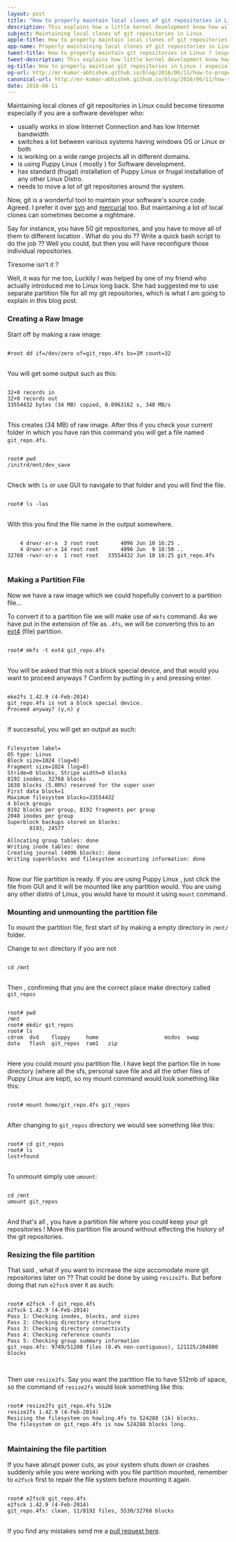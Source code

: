```yaml
---
layout: post
title: "How to properly maintain local clones of git repositories in Linux ?"
description: This explains how a little kernel development know how will help in managing local clones of git repositories better, especially when working on many projects. 
subject: Maintaining local clones of git repositories in Linux
apple-title: How to properly maintain local clones of git repositories in Linux ? (especially in puppy linux )
app-name: Properly maintaining local clones of git repositories in Linux 
tweet-title: How to properly maintain git repositories in Linux ? (especially in Puppy Linux)
tweet-description: This explains how little kernel development know how will help in managing local clones of git repositories better, especially when working on many projects.
og-title: How to properly maintian git repositories in Linux ( especially in Puppy Linux )
og-url: http://mr-kumar-abhishek.github.io/blog/2016/06/11/how-to-properly-maintain-local-clones-of-git-repositories-in-linux/
canonical-url: http://mr-kumar-abhishek.github.io/blog/2016/06/11/how-to-properly-maintain-local-clones-of-git-repositories-in-linux
date: 2016-06-11
---
```


Maintaining local clones of git repositories in Linux could become tiresome especially if you are a software developer who:

* usually works in slow Internet Connection and has low Internet bandwidth
* switches a lot between various systems having windows OS or Linux or both
* is working on a wide range projects all in different domains.
* is using Puppy Linux ( mostly ) for Software development.
* has standard  (frugal) installation of Puppy Linux or frugal installation of any other Linux Distro.
* needs to move a lot of git repositories around the system. 

Now, git is a wonderful tool to maintain your software's source code. Agreed. I prefer it over [svn](https://en.wikipedia.org/wiki/Apache_Subversion) and [mercurial](https://en.wikipedia.org/wiki/Mercurial) too. But maintaining a lot of local clones can sometimes become a nightmare.

Say for instance, you have 50 git repositories, and you have to move all of them to different location . What do you do ?? Write a quick bash script to do the job ?? Well you could, but then you will have reconfigure those individual repositories.

 Tiresome isn't it ?

Well, it was for me too, Luckily I was helped by one of my friend who actually introduced me to Linux long back. She had suggested me to use separate partition file for all my git repositories, which is what I am going to explain in this blog post.

### Creating a Raw Image

Start off by making a raw image:

<pre>
<code>
#root dd if=/dev/zero of=git_repo.4fs bs=1M count=32
</code>
</pre>

You will get some output such as this:

<pre>
<code>
32+0 records in
32+0 records out
33554432 bytes (34 MB) copied, 0.0963162 s, 348 MB/s
</code>
</pre>

This creates (34 MB) of raw image.
After this if you check your current folder in which you have ran this command you will get a file named `git_repo.4fs`.

<pre>
<code>
root# pwd 
/initrd/mnt/dev_save
</code>
</pre>

Check with `ls` or use GUI to navigate to that folder and you will find the file.

<pre>
<code>
root# ls -las
</code>
</pre>

With this you find the file name in the output somewhere.

<pre>
<code>
    4 drwxr-xr-x  3 root root       4096 Jun 10 16:25 .
    4 drwxr-xr-x 14 root root       4096 Jun  9 16:50 ..
32768 -rwxr-xr-x  1 root root   33554432 Jun 10 16:25 git_repo.4fs
</code>
</pre>

### Making a Partition File

Now we have a raw image which we could hopefully convert to a partition file...

To convert it to a partition file we will make use of `mkfs` command. As we have put in the extension of file as `.4fs`, we will be converting this to an [ext4](https://en.wikipedia.org/wiki/Ext4) (file) partition.

<pre>
<code>
root# mkfs -t ext4 git_repo.4fs
</code>
</pre>

You will be asked that this not a block special device, and that would you want to proceed anyways ? Confirm by putting in `y` and pressing enter.

<pre>
<code>
mke2fs 1.42.9 (4-Feb-2014)
git_repo.4fs is not a block special device.
Proceed anyway? (y,n) y
</code>
</pre>

If successful, you will get an output as such:

<pre>
<code>
Filesystem label=
OS type: Linux
Block size=1024 (log=0)
Fragment size=1024 (log=0)
Stride=0 blocks, Stripe width=0 blocks
8192 inodes, 32768 blocks
1638 blocks (5.00%) reserved for the super user
First data block=1
Maximum filesystem blocks=33554432
4 block groups
8192 blocks per group, 8192 fragments per group
2048 inodes per group
Superblock backups stored on blocks: 
       8193, 24577

Allocating group tables: done
Writing inode tables: done
Creating journal (4096 blocks): done 
Writing superblocks and filesystem accounting information: done
</code>
</pre>

Now our file partition is ready. If you are using Puppy Linux , just click the file from GUI and it will be mounted like any partition would. You are using any other distro of Linux, you would have to mount it using `mount` command.

### Mounting and unmounting the partition file

To mount the partition file, first start of by making a empty directory in `/mnt/` folder.

Change to `mnt` directory if you are not

<pre>
<code>
cd /mnt
</code>
</pre>

Then , confirming that you are the correct place make directory called `git_repos`

<pre>
<code>
root# pwd
/mnt
root# mkdir git_repos
root# ls
cdrom  dvd    floppy     home                     msdos  swap
data   flash  git_repos  ram1   zip
</code>
</pre>

Here you could mount you partition file. I have kept the partion file in `home` directory (where all the sfs, personal save file and all the other files of Puppy Linux are kept), so my mount command would look something like this:

<pre>
<code>
root# mount home/git_repo.4fs git_repos
</code>
</pre>

After changing to `git_repos` directory we would see something like this:

<pre>
<code>
root# cd git_repos
root# ls
lost+found
</code>
</pre>

To unmount simply use `umount`:

<pre>
<code>
cd /mnt
umount git_repos
</code>
</pre>

And that's all , you have a partition file where you could keep your git repositories ! Move this partition file around without effecting the history of the git repositories.



### Resizing the file partition

That said , what if you want to increase the size accomodate more git repositories later on ?? That could be done by using `resize2fs`. But before doing that run `e2fsck` over it as such:

<pre>
<code>
root# e2fsck -f git_repo.4fs
e2fsck 1.42.9 (4-Feb-2014)
Pass 1: Checking inodes, blocks, and sizes
Pass 2: Checking directory structure
Pass 3: Checking directory connectivity
Pass 4: Checking reference counts
Pass 5: Checking group summary information
git_repo.4fs: 9749/51200 files (0.4% non-contiguous), 121125/204800 blocks

</code>
</pre>

Then use `resize2fs`. Say you want the partition file to have 512mb of space, so the command of `resize2fs` would look something like this:

<pre>
<code>
root# resize2fs git_repo.4fs 512m
resize2fs 1.42.9 (4-Feb-2014)
Resizing the filesystem on howling.4fs to 524288 (1k) blocks.
The filesystem on git_repo.4fs is now 524288 blocks long.
</code>
</pre>

### Maintaining the file partition

If you have abrupt power cuts, as your system shuts down or crashes suddenly while you were working with you file partition mounted, remember to `e2fsck` first to repair the file system before mounting it again.

<pre>
<code>
root# e2fsck git_repo.4fs
e2fsck 1.42.9 (4-Feb-2014)
git_repo.4fs: clean, 11/8192 files, 5530/32768 blocks
</code>
</pre>

If you find any mistakes send me a [pull request here](https://github.com/Mr-Kumar-Abhishek/Mr-Kumar-Abhishek.github.io).